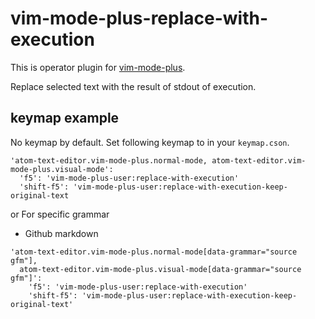 # vim-mode-plus-replace-with-execution

This is operator plugin for [vim-mode-plus](https://atom.io/packages/vim-mode-plus).  

Replace selected text with the result of stdout of execution.

## keymap example

No keymap by default. Set following keymap to in your `keymap.cson`.  

```coffeescipt
'atom-text-editor.vim-mode-plus.normal-mode, atom-text-editor.vim-mode-plus.visual-mode':
  'f5': 'vim-mode-plus-user:replace-with-execution'
  'shift-f5': 'vim-mode-plus-user:replace-with-execution-keep-original-text
```

or For specific grammar

- Github markdown
```coffeescipt
'atom-text-editor.vim-mode-plus.normal-mode[data-grammar="source gfm"],
  atom-text-editor.vim-mode-plus.visual-mode[data-grammar="source gfm"]':
    'f5': 'vim-mode-plus-user:replace-with-execution'
    'shift-f5': 'vim-mode-plus-user:replace-with-execution-keep-original-text'
```
